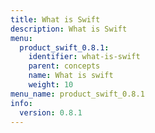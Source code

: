 ```yaml
---
title: What is Swift
description: What is Swift
menu:
  product_swift_0.8.1:
    identifier: what-is-swift
    parent: concepts
    name: What is swift
    weight: 10
menu_name: product_swift_0.8.1
info:
  version: 0.8.1
---
```


